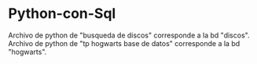# Python-con-Sql

Archivo de python de "busqueda de discos" corresponde a la bd "discos".
Archivo de python de "tp hogwarts base de datos" corresponde a la bd "hogwarts".
